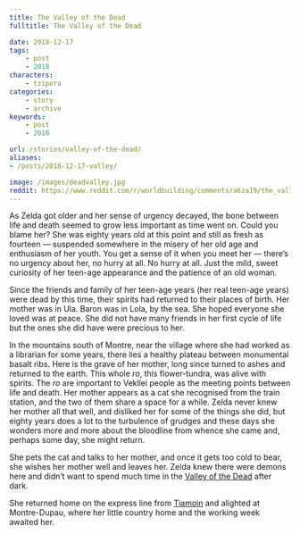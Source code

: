 ```yaml
---
title: The Valley of the Dead
fulltitle: The Valley of the Dead

date: 2018-12-17
tags:
    - post
    - 2018
characters:
    - tzipora
categories:
    - story
    - archive
keywords:
    - post
    - 2018

url: /stories/valley-of-the-dead/
aliases:
- /posts/2018-12-17-valley/

image: /images/deadvalley.jpg
reddit: https://www.reddit.com/r/worldbuilding/comments/a6za19/the_valley_of_the_dead/
---
```


As Zelda got older and her sense of urgency decayed, the bone between life and death seemed to grow less important as time went on. Could you blame her? She was eighty years old at this point and still as fresh as fourteen — suspended somewhere in the misery of her old age and enthusiasm of her youth. You get a sense of it when you meet her — there’s no urgency about her, no hurry at all. No hurry at all. Just the mild, sweet curiosity of her teen-age appearance and the patience of an old woman.

Since the friends and family of her teen-age years (her real teen-age years) were dead by this time, their spirits had returned to their places of birth. Her mother was in Ula. Baron was in Lola, by the sea. She hoped everyone she loved was at peace. She did not have many friends in her first cycle of life but the ones she did have were precious to her.

In the mountains south of Montre, near the village where she had worked as a librarian for some years, there lies a healthy plateau between monumental basalt ribs. Here is the grave of her mother, long since turned to ashes and returned to the earth. This whole *ro*, this flower-tundra, was alive with spirits. The *ro* are important to Vekllei people as the meeting points between life and death. Her mother appears as a cat she recognised from the train station, and the two of them share a space for a while. Zelda never knew her mother all that well, and disliked her for some of the things she did, but eighty years does a lot to the turbulence of grudges and these days she wonders more and more about the bloodline from whence she came and, perhaps some day, she might return.

She pets the cat and talks to her mother, and once it gets too cold to bear, she wishes her mother well and leaves her. Zelda knew there were demons here and didn’t want to spend much time in the [Valley of the Dead](/factbook/landscape/boroughs/ou/#valley-of-the-dead) after dark.

She returned home on the express line from [Tiamoin](/factbook/landscape/boroughs/ou/) and alighted at Montre-Dupau, where her little country home and the working week awaited her.
